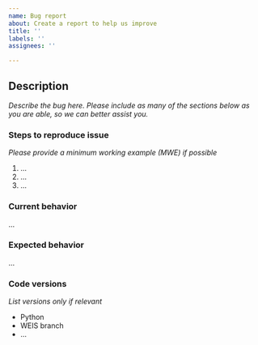 ```yaml
---
name: Bug report
about: Create a report to help us improve
title: ''
labels: ''
assignees: ''

---
```


## Description
_Describe the bug here.  Please include as many of the sections below as you are able, so we can better assist you._

### Steps to reproduce issue
_Please provide a minimum working example (MWE) if possible_

1. …
2. …
3. …

### Current behavior
…

### Expected behavior
…


### Code versions
_List versions only if relevant_
- Python
- WEIS branch
- …
